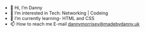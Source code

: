 - 👋 Hi, I’m Danny
- 👀 I’m interested in Tech: Networking | Codeing 
- 🌱 I’m currently learning- HTML and CSS
- 📫 How to reach me E-mail dannymorrisey@madebydanny.uk

<!---
therealfuntimeswithdanny/therealfuntimeswithdanny is a ✨ special ✨ repository because its `README.md` (this file) appears on your GitHub profile.
You can click the Preview link to take a look at your changes.
--->
